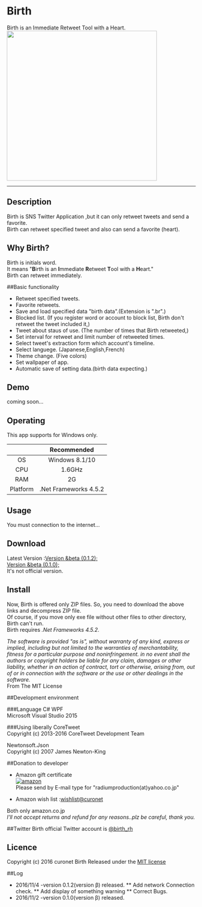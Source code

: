 # Birth
Birth is an Immediate Retweet Tool with a Heart.   
<img src="https://github.com/curonet/Birth/blob/master/img/cap1.png " width="400">
***

## Description
Birth is SNS Twitter Application ,but it can only retweet tweets and send a favorite.  
Birth can retweet specified tweet and also can send a favorite (heart).

## Why Birth?
Birth is initials word.  
It means "**B**irth is an **I**mmediate **R**etweet **T**ool with a **H**eart."  
Birth can retweet immediately.


##Basic functionality
* Retweet specified tweets.  
* Favorite retweets.
* Save and load specified data "birth data".(Extension is ".br".)
* Blocked list. (If you register word or account to block list, Birth don't retweet the tweet included it,)
* Tweet about staus of use. (The number of times that Birth retweeted,)
* Set interval for retweet and limit number of retweeted times. 
* Select tweet's extraction form which account's timeline.
* Select languege. (Japanese,English,French)
* Theme change. (Five colors)
* Set wallpaper of app.
* Automatic save of setting data.(birth data expecting.)

  

## Demo
coming soon...


## Operating
This app supports for Windows only.

| |Recommended |
|:------------:|:------------:| 
| OS | Windows 8.1/10 | 
| CPU | 1.6GHz | 
| RAM | 2G | 
| Platform | .Net Frameworks 4.5.2 | 


## Usage
You must connection to the internet...


## Download
Latest Version :[Version &beta (0.1.2);](http://file.radiumproduction.blog.shinobi.jp/Birth_0.1.2.zip)  
[Version &beta (0.1.0);](http://file.radiumproduction.blog.shinobi.jp/Birth_0.1.0.zip)  
It's not official version.


## Install
Now, Birth is offered only ZIP files.
So, you need to download the above links and decompress ZIP file.  
Of course, if you move only exe file without other files to other directory, Birth can't run.  
Birth requires *.Net Frameworks 4.5.2*. 


*The software is provided "as is", without warranty of any kind, express or implied, including but not limited to the warranties of merchantability, fitness for a particular purpose and noninfringement. in no event shall the authors or copyright holders be liable for any claim, damages or other liability, whether in an action of contract, tort or otherwise, arising from, out of or in connection with the software or the use or other dealings in the software.*  
From The MIT License

##Development environment


###Language
C# WPF  
Microsoft Visual Studio 2015

###Using liberally
CoreTweet  
Copyright (c) 2013-2016 CoreTweet Development Team

Newtonsoft.Json  
Copyright (c) 2007 James Newton-King

##Donation to developer

* Amazon gift certificate  
[![amazon](http://ecx.images-amazon.com/images/G/09/2011/x-site/gc/gc-assoc234x60.gif)](https://www.amazon.co.jp/gp/product/B004N3APGO/ref=gc_lpt3_ttl_eml)   
Please send by E-mail type for "radiumproduction(at)yahoo.co.jp"  

* Amazon wish list :[wishlist@curonet](https://www.amazon.co.jp/gp/registry/wishlist/306ZZ1E7TFK4V/ref=cm_wl_sortbar_o_page_2?ie=UTF8&page=2)   

Both only amazon.co.jp  
*I'll not accept returns and refund for any reasons..plz be careful, thank you.*

##Twitter 
Birth official	Twitter account is [@birth_rh](https://twitter.com/birth_rt)  

## Licence

Copyright (c) 2016 curonet
Birth Released under the [MIT license](https://github.com/curonet/Birth/blob/master/LICENSE)

##Log

* 2016/11/4 -version 0.1.2(version &beta;) released.
** Add network Connection check.
** Add display of something warning
** Correct Bugs.
* 2016/11/2 -version 0.1.0(version &beta;) released.  
